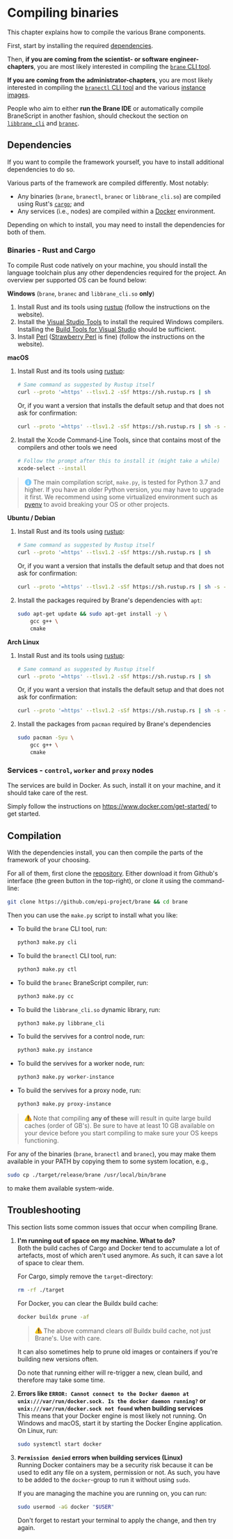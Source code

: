 # Compiling binaries
This chapter explains how to compile the various Brane components.

First, start by installing the required [dependencies](#dependencies).

Then, **if you are coming from the scientist- or software engineer-chapters**, you are most likely interested in compiling the [`brane` CLI tool](#brane).

**If you are coming from the administrator-chapters**, you are most likely interested in compiling the [`branectl` CLI tool](#branectl) and the various [instance images](#services).

People who aim to either **run the Brane IDE** or automatically compile BraneScript in another fashion, should checkout the section on [`libbrane_cli`](#libbrane-cli) and [`branec`](#branec).


## Dependencies
If you want to compile the framework yourself, you have to install additional dependencies to do so.

Various parts of the framework are compiled differently. Most notably:
- Any binaries (`brane`, `branectl`, `branec` or `libbrane_cli.so`) are compiled using Rust's [`cargo`](https://github.com/rust-lang/cargo); and
- Any services (i.e., nodes) are compiled within a [Docker](https://docker.com) environment.

Depending on which to install, you may need to install the dependencies for both of them.

### Binaries - Rust and Cargo
To compile Rust code natively on your machine, you should install the language toolchain plus any other dependencies required for the project. An overview per supported OS can be found below:

**Windows** (`brane`, `branec` and `libbrane_cli.so` **only**)

1. Install Rust and its tools using [rustup](https://rustup.rs) (follow the instructions on the website).
2. Install the [Visual Studio Tools](https://visualstudio.microsoft.com/downloads/) to install the required Windows compilers. Installing the [Build Tools for Visual Studio](https://aka.ms/vs/17/release/vs_BuildTools.exe) should be sufficient.
3. Install [Perl](https://perl.org) ([Strawberry Perl](https://strawberryperl.com/) is fine) (follow the instructions on the website).

**macOS**
1. Install Rust and its tools using [rustup](https://rustup.rs):
   ```zsh
   # Same command as suggested by Rustup itself
   curl --proto '=https' --tlsv1.2 -sSf https://sh.rustup.rs | sh
   ```
   Or, if you want a version that installs the default setup and that does not ask for confirmation:
   ```zsh
   curl --proto '=https' --tlsv1.2 -sSf https://sh.rustup.rs | sh -s -- --profile default -y
   ```
2. Install the Xcode Command-Line Tools, since that contains most of the compilers and other tools we need
   ```zsh
   # Follow the prompt after this to install it (might take a while)
   xcode-select --install
   ```
<!--
3. Install other packages using [Homebrew](https://brew.sh/):
   - If you have not installed Homebrew yet:
     ```zsh
     # As suggested on their own website
     /bin/bash -c "$(curl -fsSL https://raw.githubusercontent.com/Homebrew/install/HEAD/install.sh)"
     ```
   - Install the packages
     ```zsh
     brew install \
         pkg-config \
         openssl
     ```
-->


> <img src="../assets/img/info.png" alt="info" width="16" style="margin-top: 3px; margin-bottom: -3px"/> The main compilation script, `make.py`, is tested for Python 3.7 and higher. If you have an older Python version, you may have to upgrade it first. We recommend using some virtualized environment such as [pyenv](https://github.com/pyenv/pyenv) to avoid breaking your OS or other projects.

**Ubuntu / Debian**
1. Install Rust and its tools using [rustup](https://rustup.rs):
   ```bash
   # Same command as suggested by Rustup itself
   curl --proto '=https' --tlsv1.2 -sSf https://sh.rustup.rs | sh
   ```
   Or, if you want a version that installs the default setup and that does not ask for confirmation:
   ```bash
   curl --proto '=https' --tlsv1.2 -sSf https://sh.rustup.rs | sh -s -- --profile default -y
   ```
2. Install the packages required by Brane's dependencies with `apt`:
   ```bash
   sudo apt-get update && sudo apt-get install -y \
       gcc g++ \
       cmake
   ```


**Arch Linux**
1. Install Rust and its tools using [rustup](https://rustup.rs):
   ```bash
   # Same command as suggested by Rustup itself
   curl --proto '=https' --tlsv1.2 -sSf https://sh.rustup.rs | sh
   ```
   Or, if you want a version that installs the default setup and that does not ask for confirmation:
   ```bash
   curl --proto '=https' --tlsv1.2 -sSf https://sh.rustup.rs | sh -s -- --profile default -y
   ```
2. Install the packages from `pacman` required by Brane's dependencies
   ```bash
   sudo pacman -Syu \
       gcc g++ \
       cmake
   ```

### Services - `control`, `worker` and `proxy` nodes
The services are build in Docker. As such, install it on your machine, and it should take care of the rest.

Simply follow the instructions on <https://www.docker.com/get-started/> to get started.


## Compilation
With the dependencies install, you can then compile the parts of the framework of your choosing.

For all of them, first clone the [repository](https://github.com/epi-project/brane). Either download it from Github's interface (the green button in the top-right), or clone it using the command-line:
```bash
git clone https://github.com/epi-project/brane && cd brane
```

Then you can use the `make.py` script to install what you like:
- To build the `brane` CLI tool, run:
  ```bash
  python3 make.py cli
  ```
- To build the `branectl` CLI tool, run:
  ```bash
  python3 make.py ctl
  ```
- To build the `branec` BraneScript compiler, run:
  ```bash
  python3 make.py cc
  ```
- To build the `libbrane_cli.so` dynamic library, run:
  ```bash
  python3 make.py libbrane_cli
  ```
- To build the servives for a control node, run:
  ```bash
  python3 make.py instance
  ```
- To build the servives for a worker node, run:
  ```bash
  python3 make.py worker-instance
  ```
- To build the servives for a proxy node, run:
  ```bash
  python3 make.py proxy-instance
  ```

> <img src="../assets/img/warning.png" alt="drawing" width="16" style="margin-top: 2px; margin-bottom: -2px"/> Note that compiling **any of these** will result in quite large build caches (order of GB's). Be sure to have at least 10 GB available on your device before you start compiling to make sure your OS keeps functioning.

For any of the binaries (`brane`, `branectl` and `branec`), you may make them available in your PATH by copying them to some system location, e.g.,
```bash
sudo cp ./target/release/brane /usr/local/bin/brane
```
to make them available system-wide.


## Troubleshooting
This section lists some common issues that occur when compiling Brane.

1. **I'm running out of space on my machine. What to do?**  
   Both the build caches of Cargo and Docker tend to accumulate a lot of artefacts, most of which aren't used anymore. As such, it can save a lot of space to clear them.

   For Cargo, simply remove the `target`-directory:
   ```bash
   rm -rf ./target
   ```

   For Docker, you can clear the Buildx build cache:
   ```bash
   docker buildx prune -af
   ```
   > <img src="../assets/img/warning.png" alt="drawing" width="16" style="margin-top: 2px; margin-bottom: -2px"/> The above command clears _all_ Buildx build cache, not just Brane's. Use with care.

   It can also sometimes help to prune old images or containers if you're building new versions often.

   Do note that running either will re-trigger a new, clean build, and therefore may take some time.

2. **Errors like `ERROR: Cannot connect to the Docker daemon at unix:///var/run/docker.sock. Is the docker daemon running?` or `unix:///var/run/docker.sock not found` when building services**  
   This means that your Docker engine is most likely not running. On Windows and macOS, start it by starting the Docker Engine application. On Linux, run:
   ```bash
   sudo systemctl start docker
   ```

3. **`Permission denied` errors when building services (Linux)**  
   Running Docker containers may be a security risk because it can be used to edit any file on a system, permission or not. As such, you have to be added to the `docker`-group to run it without using `sudo`.

   If you are managing the machine you are running on, you can run:
   ```bash
   sudo usermod -aG docker "$USER"
   ```
   Don't forget to restart your terminal to apply the change, and then try again.


<!-- GRAVEYARD -->

<!--
### The services (debug mode)
Debug mode is the most work to install, because it relies on statically linking GLIBC using the [musl-toolchain](https://musl.libc.org/).

> <img src="../../assets/img/warning.png" alt="warning" width="16" style="margin-top: 3px; margin-bottom: -3px"/> Before you consider installing in debug mode, be aware that the resulting images will be very large (due to the debug symbols and the statically linked GLIBC). Moreover, the build cache kept in between builds is also _huge_. Make sure you have enough space on your machine available (~10GB) before continuing, and regularly clean the cache yourself to avoid it growing boundlessly.

Note that most of these dependencies overlap with the dependencies for compiling [`branectl`](#branectl), so you should first install all the dependencies there. Then, extend upon those by doing the following:

**Ubuntu / Debian**
1. Install the musl toolchain:
   ```bash
   sudo apt-get install -y musl-tools
   ```
2. Add shortcuts to GNU tools that emulate missing musl tools (well enough)
   ```bash
   # You can place these shortcuts anywhere in your PATH
   sudo ln -s /bin/g++ /usr/local/bin/musl-g++
   sudo ln -s /usr/bin/ar /usr/local/bin/musl-ar
   ```
3. Add the `musl` target for Rust:
   ```bash
   rustup target add x86_64-unknown-linux-musl
   ```

**Arch Linux**
1. Install the musl toolchain:
   ```bash
   sudo pacman -Syu musl
   ```
2. Add shortcuts to GNU tools that emulate missing musl tools (well enough)
   ```bash
   # You can place these shortcuts anywhere in your PATH
   sudo ln -s /bin/g++ /usr/local/bin/musl-g++
   sudo ln -s /usr/bin/ar /usr/local/bin/musl-ar
   ```
3. Add the `musl` target for Rust:
   ```bash
   rustup target add x86_64-unknown-linux-musl
   ```

**macOS** (TODO untested)
1. Install the musl toolchain:
   ```bash
   brew install filosottile/musl-cross/musl-cross
   ```
2. Add shortcuts to GNU tools that emulate missing musl tools (well enough)
   ```bash
   # You can place these shortcuts anywhere in your PATH
   sudo ln -s /bin/g++ /usr/local/bin/musl-g++
   sudo ln -s /usr/bin/ar /usr/local/bin/musl-ar
   ```
3. Add the `musl` target for Rust:
   ```bash
   rustup target add x86_64-unknown-linux-musl
   ```
-->


<!--
## Cross-compilation
If you intent to cross-compile any part of the framework (whether it be `branectl` or a node), you probably need some additional setup to make that happen.


### `branectl`
You have to download the appropriate Rust target. This will use `musl` again, so also be sure to add the depencenies required for [debug mode](#debug-mode).

// TODO

Then, you can download the target using:
```bash
rustup target add <arch>-unknown-linux-musl
```
where you should replace `<arch>` with the target processor architecture. For example:
```bash
rustup target add aarch64-unknown-linux-musl
```
adds the target for ARM processors (e.g., M1 macs).

> <img src="../../assets/img/info.png" alt="info" width="16" style="margin-top: 3px; margin-bottom: -3px"/> Note that, even though we are compiling for a Mac, you should still use `-unknown-linux-musl` as suffix. This is because our executable will be relying on the `musl` library anyway, and other than libraries macs and Linux are compatible (enough).
-->






<!--
To do so, you should first install a couple of additional dependencies that are required when building the framework:
- Install [Rust](https://www.rust-lang.org)'s compiler and the associated [Cargo](https://crates.io/) package manager (the easiest is to install using [rustup](https://rustup.rs) (cross-platform))
  - If you use rustup, don't forget to logout and in again to refresh the PATH.
- On Windows:
  - Install [Python](https://python.org)
- On macOS:
  - Install XCode Command-Line Tools:
    ```bash
    # On macOS 10.9+ or higher, running any command part of the tools will prompt you to install them:
    git --version
    ```
  - Install [OpenSSL](https://www.openssl.org/), [pkg-config](https://www.freedesktop.org/wiki/Software/pkg-config/) (so the Rust packages find your OpenSSL installation) and [CMake](https://cmake.org/):
    ```zsh
    # We assume you already have Homebrew (https://brew.sh/) installed
    brew install pkg-config openssl cmake
    ```
  - Make sure that `pkg-config` is able to find the OpenSSL installation by running:
    ```zsh
    export PKG_CONFIG_PATH="/usr/local/opt/openssl@3/lib/pkgconfig"
    ```
    (Run this command every time you open a new terminal and want to compile Brane stuff. Alternatively, if you want it be permanent, add the command to your `~/.zshrc` file)
  
- On Ubuntu / Debian:
  - Install the build dependencies for Rust packages: [GCC](https://gcc.gnu.org/) (gcc and g++), [OpenSSL](https://www.openssl.org/) (headers only), [pkg-config](https://www.freedesktop.org/wiki/Software/pkg-config/), [make](https://www.gnu.org/software/make/) and [CMake](https://cmake.org/):
    ```bash
    sudo apt-get update && sudo apt-get install \
        gcc g++ \
        libssl-dev \
        pkg-config \
        make \
        cmake
    ```
  - To clone the repository, also install [git](https://git-scm.com/):
    ```bash
    sudo apt-get install git
    ```
- On Arch Linux:
  - Install the build dependencies for Rust packages: [GCC](https://gcc.gnu.org/), [OpenSSL](https://www.openssl.org/), [pkg-config](https://www.freedesktop.org/wiki/Software/pkg-config/), [make](https://www.gnu.org/software/make/) and [CMake](https://cmake.org/):
    ```bash
    sudo pacman -Syu gcc openssl pkg-config make cmake
    ```
  - To clone the repository, also install [git](https://git-scm.com/):
    ```bash
    sudo pacman -Syu git
    ```
-->

<!--
With the dependencies installed, you may then clone the repository and build the Command-Line Interface:
```bash
# Clone the repo and CD into it
git clone https://github.com/epi-project/brane && cd brane

# Run the make script to build the CLI
chmod +x ./make.py
./make.py cli
```

> <img src="../assets/img/warning.png" alt="drawing" width="16" style="margin-top: 2px; margin-bottom: -2px"/> Note that compiling the CLI generates quite a large build cache (~2.4 GB). Be sure to have at least 7 GB available on your device before you start compiling to make sure your OS keeps functioning.

Once done (this may take some time), the resulting binary will be written to `./target/release/brane`. You can then copy the binary to `/usr/local/bin` to make it available in your PATH:
```bash
sudo cp ./target/release/brane /usr/local/bin/brane
```
Alternatively, you can also add the `./target/release` folder to your PATH instead (don't forget to prepend the path to the cloned repository, e.g., `/home/user/Downloads/brane/target/release`).
-->







<!--
In that case, it's necessary to compile the `branectl` executable yourself.

To do so, first make sure that you have installed the [compilation dependencies](./dependencies.md#branectl) of `branectl` as discussed in the previous chapter.

Then, you can clone the [repository](https://github.com/epi-project/brane) to obtain the source code:
```bash
# Will clone to './brane'
git clone https://github.com/epi-project/brane
```

Navigate to the source directory, and then use the `make.py` script to compile `branectl`:
```bash
# Replace './brane' with some other path if needed
cd ./brane
./make.py ctl
```

The `make.py` script will handle the rest.

You can also compile the `ctl` in development mode (i.e., with added debug statements and symbols) by appending the `--dev` flag:
```bash
./make.py ctl --dev
```

Finally, you can also compile the binary for another architecture:
```bash
# To compile for M1 macs on a Linux machine, for example
./make.py ctl --os macOS --arch aarch64
```

Note, however, the [additional dependencies](./dependencies.md#cross-compilation) if you do so.
-->





<!--
Make sure that you have installed the additional [compilation dependencies](./dependencies.md#compilation-dependencies) before continuing (and make sure you match the mode you choose below).

There are two modes of compilation:
- In _release_ mode, you will compile the framework directly in the containers that will be using it. This is the recommended method in most cases.
- In _debug_ or _development_ mode, you will compile the framework with debug symbols, additional debug prints and outside of a container which optimizes repeated recompilation. Additionally, it also statically links GLIBC so the resulting binaries are very portable. This method should only be preferred if you are actively developing the framework.

> <img src="../../assets/img/warning.png" alt="warning" width="16" style="margin-top: 3px; margin-bottom: -3px"/> Before you consider installing in debug mode, be aware that the resulting images will be very large (due to the debug symbols and the statically linked GLIBC). Moreover, the build cache kept in between builds is also _huge_. Make sure you have enough space on your machine available (~10GB) before continuing, and regularly clean the cache yourself to avoid it growing boundlessly.

Regardless of which one you choose, though, clone the repository first:
```bash
# Will clone to './brane'
git clone https://github.com/epi-project/brane
```

Navigate to the source directory, and then use the `make.py` script to compile `branectl`:
```bash
# Run the compilation in release mode
cd ./brane && ./make.py instance

# Run the compilation in debug mode (note the '--dev')
cd ./brane && ./make.py instance --dev
```

The `make.py` script will handle the rest, compiling the Docker images to the `target/release` directory for release mode, and `target/debug` for the debug mode.
-->



<!--
Make sure that you have installed the additional [compilation dependencies](./dependencies.md#compilation-dependencies) before continuing (and make sure you match the mode you choose below).

There are two modes of compilation:
- In _release_ mode, you will compile the framework directly in the containers that will be using it. This is the recommended method in most cases.
- In _debug_ or _development_ mode, you will compile the framework with debug symbols, additional debug prints and outside of a container which optimizes repeated recompilation. Additionally, it also statically links GLIBC so the resulting binaries are very portable. This method should only be preferred if you are actively developing the framework.

> <img src="../../assets/img/warning.png" alt="warning" width="16" style="margin-top: 3px; margin-bottom: -3px"/> Before you consider installing in debug mode, be aware that the resulting images will be very large (due to the debug symbols and the statically linked GLIBC). Moreover, the build cache kept in between builds is also _huge_. Make sure you have enough space on your machine available (~10GB) before continuing, and regularly clean the cache yourself to avoid it growing boundlessly.

Regardless of which one you choose, though, clone the repository first:
```bash
# Will clone to './brane'
git clone https://github.com/epi-project/brane
```

Navigate to the source directory, and then use the `make.py` script to compile `branectl`:
```bash
# Run the compilation in release mode
cd ./brane && ./make.py worker-instance

# Run the compilation in debug mode (note the '--dev')
cd ./brane && ./make.py worker-instance --dev
```

The `make.py` script will handle the rest, compiling the Docker images to the `target/release` directory for release mode, and `target/debug` for the debug mode.
-->


<!--
Make sure that you have installed the additional [compilation dependencies](./dependencies.md#compilation-dependencies) before continuing (and make sure you match the mode you choose below).

There are two modes of compilation:
- In _release_ mode, you will compile the framework directly in the containers that will be using it. This is the recommended method in most cases.
- In _debug_ or _development_ mode, you will compile the framework with debug symbols, additional debug prints and outside of a container which optimizes repeated recompilation. Additionally, it also statically links GLIBC so the resulting binaries are very portable. This method should only be preferred if you are actively developing the framework.

> <img src="../../assets/img/warning.png" alt="warning" width="16" style="margin-top: 3px; margin-bottom: -3px"/> Before you consider installing in debug mode, be aware that the resulting images will be very large (due to the debug symbols and the statically linked GLIBC). Moreover, the build cache kept in between builds is also _huge_. Make sure you have enough space on your machine available (~10GB) before continuing, and regularly clean the cache yourself to avoid it growing boundlessly.

Regardless of which one you choose, though, clone the repository first:
```bash
# Will clone to './brane'
git clone https://github.com/epi-project/brane
```

Navigate to the source directory, and then use the `make.py` script to compile `branectl`:
```bash
# Run the compilation in release mode
cd ./brane && ./make.py proxy-instance

# Run the compilation in debug mode (note the '--dev')
cd ./brane && ./make.py proxy-instance --dev
```

The `make.py` script will handle the rest, compiling the Docker images to the `target/release` directory for release mode, and `target/debug` for the debug mode.
-->



